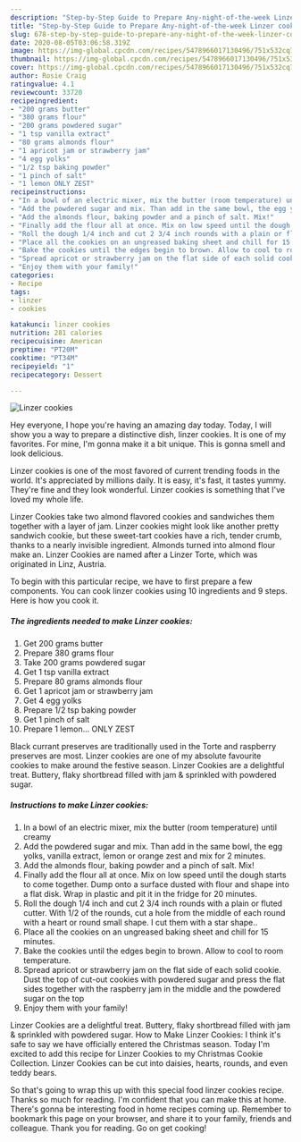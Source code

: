 ```yaml
---
description: "Step-by-Step Guide to Prepare Any-night-of-the-week Linzer cookies"
title: "Step-by-Step Guide to Prepare Any-night-of-the-week Linzer cookies"
slug: 678-step-by-step-guide-to-prepare-any-night-of-the-week-linzer-cookies
date: 2020-08-05T03:06:58.319Z
image: https://img-global.cpcdn.com/recipes/5478966017130496/751x532cq70/linzer-cookies-recipe-main-photo.jpg
thumbnail: https://img-global.cpcdn.com/recipes/5478966017130496/751x532cq70/linzer-cookies-recipe-main-photo.jpg
cover: https://img-global.cpcdn.com/recipes/5478966017130496/751x532cq70/linzer-cookies-recipe-main-photo.jpg
author: Rosie Craig
ratingvalue: 4.1
reviewcount: 33720
recipeingredient:
- "200 grams butter"
- "380 grams flour"
- "200 grams powdered sugar"
- "1 tsp vanilla extract"
- "80 grams almonds flour"
- "1 apricot jam or strawberry jam"
- "4 egg yolks"
- "1/2 tsp baking powder"
- "1 pinch of salt"
- "1 lemon ONLY ZEST"
recipeinstructions:
- "In a bowl of an electric mixer, mix the butter (room temperature) until creamy"
- "Add the powdered sugar and mix. Than add in the same bowl, the egg yolks, vanilla extract, lemon or orange zest and mix for 2 minutes."
- "Add the almonds flour, baking powder and a pinch of salt. Mix!"
- "Finally add the flour all at once. Mix on low speed until the dough starts to come together. Dump onto a surface dusted with flour and shape into a flat  disk. Wrap in plastic and pit it in the fridge for 20 minutes."
- "Roll the dough 1/4 inch and cut 2 3/4 inch rounds with a plain or fluted cutter. With 1/2 of the rounds, cut a hole from the middle of each round with a heart or round small shape. I cut them with a star shape.."
- "Place all the cookies on an ungreased baking sheet and chill for 15 minutes."
- "Bake the cookies until the edges begin to brown. Allow to cool to room temperature."
- "Spread apricot or strawberry jam on the flat side of each solid cookie. Dust the top of cut-out cookies with powdered sugar and press the flat sides together with the raspberry jam in the middle and the powdered sugar on the top"
- "Enjoy them with your family!"
categories:
- Recipe
tags:
- linzer
- cookies

katakunci: linzer cookies 
nutrition: 281 calories
recipecuisine: American
preptime: "PT20M"
cooktime: "PT34M"
recipeyield: "1"
recipecategory: Dessert

---
```



![Linzer cookies](https://img-global.cpcdn.com/recipes/5478966017130496/751x532cq70/linzer-cookies-recipe-main-photo.jpg)

Hey everyone, I hope you're having an amazing day today. Today, I will show you a way to prepare a distinctive dish, linzer cookies. It is one of my favorites. For mine, I'm gonna make it a bit unique. This is gonna smell and look delicious.

Linzer cookies is one of the most favored of current trending foods in the world. It's appreciated by millions daily. It is easy, it's fast, it tastes yummy. They're fine and they look wonderful. Linzer cookies is something that I've loved my whole life.

Linzer Cookies take two almond flavored cookies and sandwiches them together with a layer of jam. Linzer cookies might look like another pretty sandwich cookie, but these sweet-tart cookies have a rich, tender crumb, thanks to a nearly invisible ingredient. Almonds turned into almond flour make an. Linzer Cookies are named after a Linzer Torte, which was originated in Linz, Austria.


To begin with this particular recipe, we have to first prepare a few components. You can cook linzer cookies using 10 ingredients and 9 steps. Here is how you cook it.

<!--inarticleads1-->

##### The ingredients needed to make Linzer cookies:

1. Get 200 grams butter
1. Prepare 380 grams flour
1. Take 200 grams powdered sugar
1. Get 1 tsp vanilla extract
1. Prepare 80 grams almonds flour
1. Get 1 apricot jam or strawberry jam
1. Get 4 egg yolks
1. Prepare 1/2 tsp baking powder
1. Get 1 pinch of salt
1. Prepare 1 lemon... ONLY ZEST


Black currant preserves are traditionally used in the Torte and raspberry preserves are most. Linzer cookies are one of my absolute favourite cookies to make around the festive season. Linzer Cookies are a delightful treat. Buttery, flaky shortbread filled with jam &amp; sprinkled with powdered sugar. 

<!--inarticleads2-->

##### Instructions to make Linzer cookies:

1. In a bowl of an electric mixer, mix the butter (room temperature) until creamy
1. Add the powdered sugar and mix. Than add in the same bowl, the egg yolks, vanilla extract, lemon or orange zest and mix for 2 minutes.
1. Add the almonds flour, baking powder and a pinch of salt. Mix!
1. Finally add the flour all at once. Mix on low speed until the dough starts to come together. Dump onto a surface dusted with flour and shape into a flat  disk. Wrap in plastic and pit it in the fridge for 20 minutes.
1. Roll the dough 1/4 inch and cut 2 3/4 inch rounds with a plain or fluted cutter. With 1/2 of the rounds, cut a hole from the middle of each round with a heart or round small shape. I cut them with a star shape..
1. Place all the cookies on an ungreased baking sheet and chill for 15 minutes.
1. Bake the cookies until the edges begin to brown. Allow to cool to room temperature.
1. Spread apricot or strawberry jam on the flat side of each solid cookie. Dust the top of cut-out cookies with powdered sugar and press the flat sides together with the raspberry jam in the middle and the powdered sugar on the top
1. Enjoy them with your family!


Linzer Cookies are a delightful treat. Buttery, flaky shortbread filled with jam &amp; sprinkled with powdered sugar. How to Make Linzer Cookies: I think it&#39;s safe to say we have officially entered the Christmas season. Today I&#39;m excited to add this recipe for Linzer Cookies to my Christmas Cookie Collection. Linzer Cookies can be cut into daisies, hearts, rounds, and even teddy bears. 

So that's going to wrap this up with this special food linzer cookies recipe. Thanks so much for reading. I'm confident that you can make this at home. There's gonna be interesting food in home recipes coming up. Remember to bookmark this page on your browser, and share it to your family, friends and colleague. Thank you for reading. Go on get cooking!
